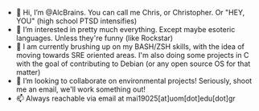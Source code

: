 - 👋 Hi, I’m @AlcBrains. You can call me Chris, or Christopher. Or "HEY, YOU" (high school PTSD intensifies)
- 👀 I’m interested in pretty much everything. Except maybe esoteric languages. Unless they're funny (like Rockstar)
- 🌱 I am currently brushing up on my BASH/ZSH skills, with the idea of moving towards SRE oriented areas. I'm also doing some projects in C with the goal of contributing to Debian (or any open source OS for that matter)
- 💞️ I’m looking to collaborate on environmental projects! Seriously, shoot me an email, we'll work something out!
- 📫 Always reachable via email at mai19025[at]uom[dot]edu[dot]gr

<!---
AlcBrains/AlcBrains is a ✨ special ✨ repository because its `README.md` (this file) appears on your GitHub profile.
You can click the Preview link to take a look at your changes.
--->
